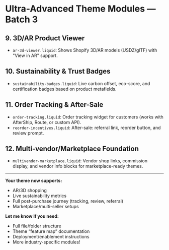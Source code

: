 # Ultra-Advanced Theme Modules — Batch 3

## 9. 3D/AR Product Viewer
- `ar-3d-viewer.liquid`: Shows Shopify 3D/AR models (USDZ/glTF) with "View in AR" support.

## 10. Sustainability & Trust Badges
- `sustainability-badges.liquid`: Live carbon offset, eco-score, and certification badges based on product metafields.

## 11. Order Tracking & After-Sale
- `order-tracking.liquid`: Order tracking widget for customers (works with AfterShip, Route, or custom API).
- `reorder-incentives.liquid`: After-sale: referral link, reorder button, and review prompt.

## 12. Multi-vendor/Marketplace Foundation
- `multivendor-marketplace.liquid`: Vendor shop links, commission display, and vendor info blocks for marketplace-ready themes.

---

**Your theme now supports:**
- AR/3D shopping
- Live sustainability metrics
- Full post-purchase journey (tracking, review, referral)
- Marketplace/multi-seller setups

**Let me know if you need:**
- Full file/folder structure
- Theme “feature map” documentation
- Deployment/enablement instructions
- More industry-specific modules!